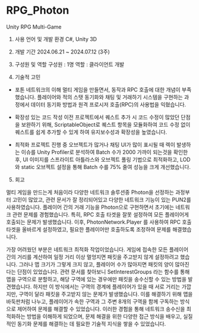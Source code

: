 # RPG_Photon
 Unity RPG Multi-Game

1. 사용 언어 및 개발 환경
C#, Unity 3D

2. 개발 기간
2024.06.21 ~ 2024.07.12 (3주)

3. 구성원 및 역할
구성원 : 1명
역할 : 클라이언트 개발

4. 기술적 고민
- 포톤 네트워크의 이해
멀티 게임을 만들면서, 동작과 RPC 호출에 대한 개념이 부족했습니다. 플레이어와 적의 스탯 동기화와 채팅 및 거래하기 시스템을 구현하는 과정에서 데이터 동기화 방법과 원격 프로시저 호출(RPC)의 사용법을 익혔습니다. 

- 확장성 있는 코드 작성
이전 프로젝트에서 퀘스트 추가 시 코드 수정이 많았던 단점을 보완하기 위해,  ScriptableObject로 퀘스트 항목을 모듈화하여 코드 수정 없이 퀘스트를 쉽게 추가할 수 있게 하여 유지보수성과 확장성을 높였습니다.

- 최적화
프로젝트 진행 중 오브젝트가 많거나 채팅 UI가 많이 표시될 때 렉이 발생하는 이슈를 Unity Profiler로 분석하여 Batch 수가 2000 가까이 되는것을 확인한 후, UI 이미지를 스프라이트 아틀라스와 오브젝트 풀링 기법으로 최적화하고, LOD와 static 오브젝트 설정을 통해 Batch 수를 75% 줄여 성능을 크게 개선했습니다.

5. 회고

멀티 게임을 만드는게 처음이라 다양한 네트워크 솔루션중 Photon을 선정하는 과정부터 고민이 많았고, 
관련 문서가 잘 정리되어있고 다양한 네트워크 기능이 있는 PUN2를 사용하였습니다. 
플레이어 간의 거래 기능을 Photon으로 구현하면서 초기에는 네트워크 관련 문제를 경험했습니다. 
특히, RPC 호출 타겟을 잘못 설정하여 모든 플레이어게 호출되는 문제가 발생했습니다.  이후, PhotonNetwork.Player 를 사용하여 RPC 호출 타겟을 올바르게 설정하였고, 필요한 플레이어만 호출하도록 조정하여 문제를 해결했습니다. 

가장 어려웠던 부분은 네트워크 최적화 작업이었습니다. 게임에 접속한 모든 플레이어 간의 거리를 계산하여 일정 거리 이상 멀엉지면 패킷을 주고받지 않게 설정하려고 했습니다. 그러나 맵 크기가 그렇게 크지 않고, 플레이어 수가 많아지면 패킷의 양이 많아진다는 단점이 있었습니다. 관련 문서를 찾아보니 SetInterestGroups 라는 함수를 통해 맵을 구역으로 분할하고, 해당 구역에 있는 경우에만 패킷을 송수신할 수 있는 방법을 발견했습니다. 하지만 이 방식에서는 구역의 경계에 플레이어가 있을 때 서로 거리는 가깝지만, 구역이 달라 패킷을 주고받지 않는 문제가 발생했습니다. 
이를 해결하기 위해 맵을 바둑판처럼 나누고, 플레이어가 속한 구역과 그 주변 8개의 구역을 함께 구독하는 방식으로 제어하여 문제를 해결할 수 있었습니다. 이러한 경험을 통해 네트워크 송수신을 최적화하는 방법을 이해하게 되었으며, 문제 해결을 위한 다양한 접근 방식을 배우고, 실질적인 동기화 문제를 해결하는 데 필요한 기술적 지식을 쌓을 수 있었습니다.

